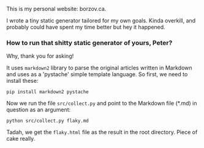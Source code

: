 This is my personal website: borzov.ca.

I wrote a tiny static generator tailored for my own goals. Kinda overkill, and probably could have spent my time better but hey it happened.


### How to run that shitty static generator of yours, Peter?

Why, thank you for asking!

It uses `markdown2` library to parse the original articles written in Markdown and uses as a 'pystache' simple template language. So first, we need to install these:

    pip install markdown2 pystache

Now we run the file `src/collect.py` and point to the Markdown file (*.md) in question as an argument:

    python src/collect.py flaky.md

Tadah, we get the `flaky.html` file as the result in the root directory. Piece of cake really.

